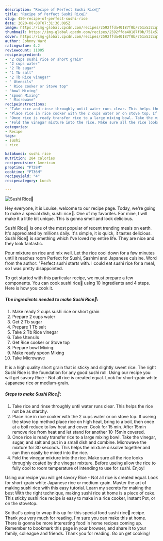 ```yaml
---
description: "Recipe of Perfect Sushi Rice🍣"
title: "Recipe of Perfect Sushi Rice🍣"
slug: 450-recipe-of-perfect-sushi-rice
date: 2020-08-08T07:31:36.085Z
image: https://img-global.cpcdn.com/recipes/2592ffda40187f0b/751x532cq70/sushi-rice🍣-recipe-main-photo.jpg
thumbnail: https://img-global.cpcdn.com/recipes/2592ffda40187f0b/751x532cq70/sushi-rice🍣-recipe-main-photo.jpg
cover: https://img-global.cpcdn.com/recipes/2592ffda40187f0b/751x532cq70/sushi-rice🍣-recipe-main-photo.jpg
author: Johnny Ward
ratingvalue: 4.2
reviewcount: 11005
recipeingredient:
- "2 cups sushi rice or short grain"
- "2 cups water"
- "2 Tb sugar"
- "1 Tb salt"
- "2 Tb Rice vinegar"
- " Utensils"
- " Rice cooker or Stove top"
- "bowl Mixing"
- "spoon Mixing"
- " Microwave"
recipeinstructions:
- "Take rice and rinse throughly until water runs clear. This helps the rice not be as starchy."
- "Place rice in rice cooker with the 2 cups water or on stove top. If useing the stove top method place rice on high heat, bring to a boil, then once at a boil reduce to low heat and cover. Cook for 15 min. After 15min remove rice from heat and let stand for another 10-15min covered."
- "Once rice is ready transfer rice to a large mixing bowl. Take the vinegar, sugar, and salt and put in a small dish and combine. Microwave the mixture for 30 seconds. This helps the mixture dissolve together and can then easily be mixed into the rice."
- "Fold the vinegar mixture into the rice. Make sure all the rice looks throughly coated by the vinegar mixture. Before useing allow the rice to fully cool to room temperature of intending to use for sushi. Enjoy!"
categories:
- Recipe
tags:
- sushi
- rice

katakunci: sushi rice 
nutrition: 284 calories
recipecuisine: American
preptime: "PT28M"
cooktime: "PT36M"
recipeyield: "4"
recipecategory: Lunch

---
```



![Sushi Rice🍣](https://img-global.cpcdn.com/recipes/2592ffda40187f0b/751x532cq70/sushi-rice🍣-recipe-main-photo.jpg)

Hey everyone, it is Louise, welcome to our recipe page. Today, we're going to make a special dish, sushi rice🍣. One of my favorites. For mine, I will make it a little bit unique. This is gonna smell and look delicious.

Sushi Rice🍣 is one of the most popular of recent trending meals on earth. It's appreciated by millions daily. It's simple, it is quick, it tastes delicious. Sushi Rice🍣 is something which I've loved my entire life. They are nice and they look fantastic.

Pour mixture on rice and mix well. Let the rice cool down for a few minutes until it reaches room Perfect for Sushi, Sashimi and Japanese cuisine. Word from the author: &#34;Perfect sushi starts with. I could eat sushi rice for a meal, so I was pretty disappointed.


To get started with this particular recipe, we must prepare a few components. You can cook sushi rice🍣 using 10 ingredients and 4 steps. Here is how you cook it.

<!--inarticleads1-->

##### The ingredients needed to make Sushi Rice🍣:

1. Make ready 2 cups sushi rice or short grain
1. Prepare 2 cups water
1. Get 2 Tb sugar
1. Prepare 1 Tb salt
1. Take 2 Tb Rice vinegar
1. Take  Utensils
1. Get  Rice cooker or Stove top
1. Prepare bowl Mixing
1. Make ready spoon Mixing
1. Take  Microwave


It is a high quality short grain that is sticky and slightly sweet rice. The right Sushi Rice is the foundation for any good sushi roll. Using our recipe you will get savory Rice - Not all rice is created equal. Look for short-grain white Japanese rice or medium-grain. 

<!--inarticleads2-->

##### Steps to make Sushi Rice🍣:

1. Take rice and rinse throughly until water runs clear. This helps the rice not be as starchy.
1. Place rice in rice cooker with the 2 cups water or on stove top. If useing the stove top method place rice on high heat, bring to a boil, then once at a boil reduce to low heat and cover. Cook for 15 min. After 15min remove rice from heat and let stand for another 10-15min covered.
1. Once rice is ready transfer rice to a large mixing bowl. Take the vinegar, sugar, and salt and put in a small dish and combine. Microwave the mixture for 30 seconds. This helps the mixture dissolve together and can then easily be mixed into the rice.
1. Fold the vinegar mixture into the rice. Make sure all the rice looks throughly coated by the vinegar mixture. Before useing allow the rice to fully cool to room temperature of intending to use for sushi. Enjoy!


Using our recipe you will get savory Rice - Not all rice is created equal. Look for short-grain white Japanese rice or medium-grain. Master the art of making sushi rice with this easy tutorial. Learn my secrets for making the best With the right technique, making sushi rice at home is a piece of cake. This sticky sushi rice recipe is easy to make in a rice cooker, Instant Pot, or on the stovetop. 

So that's going to wrap this up for this special food sushi rice🍣 recipe. Thank you very much for reading. I'm sure you can make this at home. There is gonna be more interesting food in home recipes coming up. Remember to bookmark this page in your browser, and share it to your family, colleague and friends. Thank you for reading. Go on get cooking!
